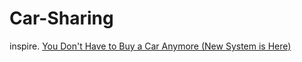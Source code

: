 # Car-Sharing
inspire. [You Don't Have to Buy a Car Anymore (New System is Here)](https://youtu.be/l4Cnr6ltAok)
